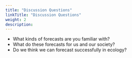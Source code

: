 ```yaml
---
title: "Discussion Questions"
linkTitle: "Discussion Questions"
weight: 2
description:
---
```


* What kinds of forecasts are you familiar with?
* What do these forecasts for us and our society?
* Do we think we can forecast successfully in ecology?